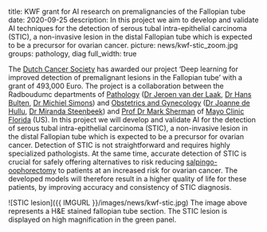 title: KWF grant for AI research on premalignancies of the Fallopian tube
date: 2020-09-25
description: In this project we aim to develop and validate AI techniques for the detection of serous tubal intra-epithelial carcinoma (STIC), a non-invasive lesion in the distal Fallopian tube which is expected to be a precursor for ovarian cancer.
picture: news/kwf-stic_zoom.jpg
groups: pathology, diag
full_width: true

The [Dutch Cancer Society](https://www.kwf.nl/en/english) has awarded our project ‘Deep learning for improved detection of premalignant lesions in the Fallopian tube’ with a grant of 493,000 Euro. The project is a collaboration between the Radboudumc departments of [Pathology](https://www.radboudumc.nl/afdelingen/pathologie) ([Dr Jeroen van der Laak](https://www.computationalpathologygroup.eu/members/jeroen-van-der-laak/), [Dr Hans Bulten](https://www.radboudumc.nl/afdelingen/pathologie/team-pathologie), [Dr Michiel Simons](https://www.linkedin.com/in/michiel-simons-42633668/?originalSubdomain=nl)) and [Obstetrics and Gynecology](https://www.radboudumc.nl/en/research/departments/obstetrics-and-gynaecology) ([Dr Joanne de Hullu](https://www.radboudumc.nl/personen/joanne-de-hullu), [Dr Miranda Steenbeek](https://nl.linkedin.com/public-profile/in/miranda-steenbeek-39bb4452?challengeId=AQH4G_j2Kb192gAAAXTEaSm5bmDx9T_BhgIVDDX7ljDNq_wzcEO9zRv6Z2widl4fuzWBHoM0jIG-xl6eNGZrwUyh8qCn-jlM0g&submissionId=83733d9b-fdf9-3716-70af-bb3d6270b468)) and [Prof Dr Mark Sherman](https://www.mayo.edu/research/faculty/sherman-mark-e-m-d/bio-20305147) of [Mayo Clinic Florida](https://www.mayoclinic.org/patient-visitor-guide/florida) (US). In this project we will develop and validate AI for the detection of serous tubal intra-epithelial carcinoma (STIC), a non-invasive lesion in the distal Fallopian tube which is expected to be a precursor for ovarian cancer. Detection of STIC is not straightforward and requires highly specialized pathologists. At the same time, accurate detection of STIC is crucial for safely offering alternatives to risk reducing [salpingo-oophorectomy](https://www.cancercenter.com/treatment-options/surgery/gynecologic-oncology/salpingo-oophorectomy) to patients at an increased risk for ovarian cancer. The developed models will therefore result in a higher quality of life for these patients, by improving accuracy and consistency of STIC diagnosis.

![STIC lesion]({{ IMGURL }}/images/news/kwf-stic.jpg)
The image above represents a H&E stained fallopian tube section. The STIC lesion is displayed on high magnification in the green panel. 
